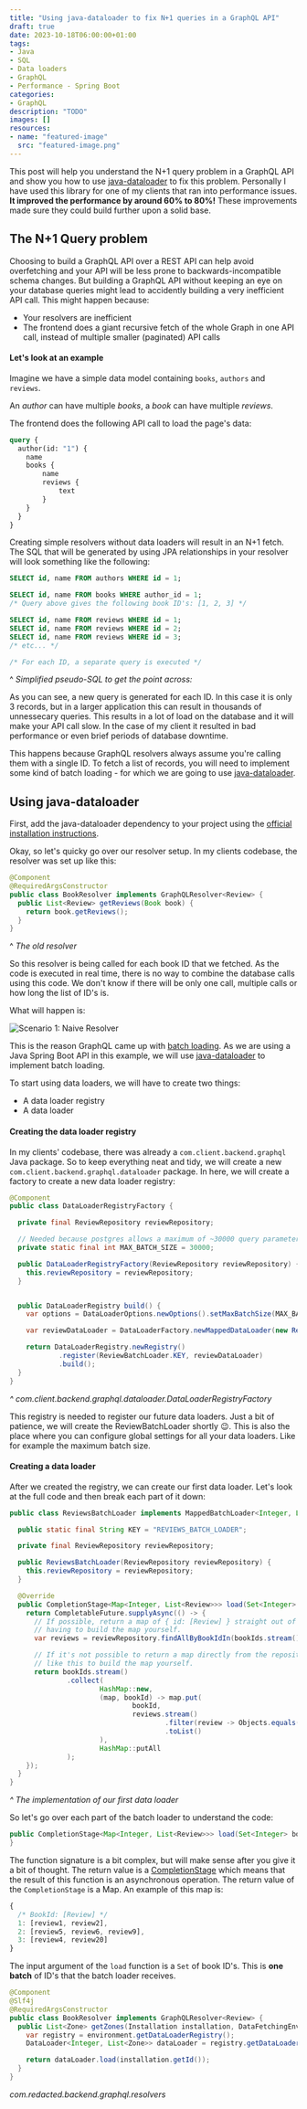 ```yaml
---
title: "Using java-dataloader to fix N+1 queries in a GraphQL API"
draft: true
date: 2023-10-18T06:00:00+01:00
tags: 
- Java
- SQL
- Data loaders
- GraphQL
- Performance - Spring Boot
categories:
- GraphQL
description: "TODO"
images: []
resources:
- name: "featured-image"
  src: "featured-image.png"
---
```


<!--more-->

This post will help you understand the N+1 query problem in a GraphQL API and show you how to use [java-dataloader](https://github.com/graphql-java/java-dataloader)
to fix this problem. Personally I have used this library for one of my clients that ran into performance issues. **It improved the performance by
around 60% to 80%!** These improvements made sure they could build further upon a solid base.

## The N+1 Query problem

Choosing to build a GraphQL API over a REST API can help avoid overfetching and your API will be less prone to backwards-incompatible schema changes. But
building a GraphQL API without keeping an eye on your database queries might lead to accidently building a very inefficient API call. This might happen because:

- Your resolvers are inefficient
- The frontend does a giant recursive fetch of the whole Graph in one API call, instead of multiple smaller (paginated) API calls

#### Let's look at an example

Imagine we have a simple data model containing `books`, `authors` and `reviews`.

An *author* can have multiple *books*, a *book* can have multiple *reviews*.

The frontend does the following API call to load the page's data:

```graphql
query {
  author(id: "1") {
    name
    books {
        name
        reviews {
            text
        }
    }
  }
}
```

Creating simple resolvers without data loaders will result in an N+1 fetch. The SQL that will be generated by using JPA relationships in your resolver will look
something like the following:


```sql
SELECT id, name FROM authors WHERE id = 1;

SELECT id, name FROM books WHERE author_id = 1;
/* Query above gives the following book ID's: [1, 2, 3] */

SELECT id, name FROM reviews WHERE id = 1;
SELECT id, name FROM reviews WHERE id = 2;
SELECT id, name FROM reviews WHERE id = 3;
/* etc... */

/* For each ID, a separate query is executed */
```
^ *Simplified pseudo-SQL to get the point across:*

As you can see, a new query is generated for each ID. In this case it is only 3 records, but in a larger application this can result in thousands of unnessecary
queries. This results in a lot of load on the database and it will make your API call slow. In the case of my client it resulted in bad performance or even brief
periods of database downtime.

This happens because GraphQL resolvers always assume you're calling them with a single ID. To fetch a list of records, you will need to implement some kind of batch
loading - for which we are going to use [java-dataloader](https://github.com/graphql-java/java-dataloader).

## Using java-dataloader

First, add the java-dataloader dependency to your project using the [official installation instructions](https://github.com/graphql-java/java-dataloader#installing). 

Okay, so let's quicky go over our resolver setup. In my clients codebase, the resolver was set up like this:

```java
@Component
@RequiredArgsConstructor
public class BookResolver implements GraphQLResolver<Review> {
  public List<Review> getReviews(Book book) {
    return book.getReviews();
  }
}
```
^ *The old resolver*

So this resolver is being called for each book ID that we fetched. As the code is executed in real time, there is no way to combine the database calls using this
code. We don't know if there will be only one call, multiple calls or how long the list of ID's is.

What will happen is:

![Scenario 1: Naive Resolver](./naive-resolver.png)

This is the reason GraphQL came up with [batch loading](https://docs.gitlab.com/ee/development/graphql_guide/batchloader.html). As we are using a Java Spring Boot
API in this example, we will use [java-dataloader](https://github.com/graphql-java/java-dataloader) to implement batch loading.

To start using data loaders, we will have to create two things:

- A data loader registry
- A data loader

#### Creating the data loader registry

In my clients' codebase, there was already a `com.client.backend.graphql` Java package. So to keep everything neat and tidy, we will create a new `com.client.backend.graphql.dataloader`
package. In here, we will create a factory to create a new data loader registry:

```java
@Component
public class DataLoaderRegistryFactory {

  private final ReviewRepository reviewRepository;

  // Needed because postgres allows a maximum of ~30000 query parameters.
  private static final int MAX_BATCH_SIZE = 30000;

  public DataLoaderRegistryFactory(ReviewRepository reviewRepository) {
    this.reviewRepository = reviewRepository;
  }


  public DataLoaderRegistry build() {
    var options = DataLoaderOptions.newOptions().setMaxBatchSize(MAX_BATCH_SIZE);

    var reviewDataLoader = DataLoaderFactory.newMappedDataLoader(new ReviewsBatchLoader(reviewRepository), options);

    return DataLoaderRegistry.newRegistry()
            .register(ReviewBatchLoader.KEY, reviewDataLoader)
            .build();
  }
}
```
*^ com.client.backend.graphql.dataloader.DataLoaderRegistryFactory*

This registry is needed to register our future data loaders. Just a bit of patience, we will create the ReviewBatchLoader shortly :wink:. This is also the place
where you can configure global settings for all your data loaders. Like for example the maximum batch size.

#### Creating a data loader

After we created the registry, we can create our first data loader. Let's look at the full code and then break each part of it down:

```java
public class ReviewsBatchLoader implements MappedBatchLoader<Integer, List<Review>> {

  public static final String KEY = "REVIEWS_BATCH_LOADER";

  private final ReviewRepository reviewRepository;

  public ReviewsBatchLoader(ReviewRepository reviewRepository) {
    this.reviewRepository = reviewRepository;
  }

  @Override
  public CompletionStage<Map<Integer, List<Review>>> load(Set<Integer> bookIds) {
    return CompletableFuture.supplyAsync(() -> {
      // If possible, return a map of { id: [Review] } straight out of the repository to avoid
      // having to build the map yourself.
      var reviews = reviewRepository.findAllByBookIdIn(bookIds.stream().toList());

      // If it's not possible to return a map directly from the repository, you can use something
      // like this to build the map yourself.
      return bookIds.stream()
              .collect(
                      HashMap::new,
                      (map, bookId) -> map.put(
                              bookId,
                              reviews.stream()
                                      .filter(review -> Objects.equals(bookId, review.getBook().getId()))
                                      .toList()
                      ),
                      HashMap::putAll
              );
    });
  }
}
```
*^ The implementation of our first data loader*

So let's go over each part of the batch loader to understand the code:

```java
public CompletionStage<Map<Integer, List<Review>>> load(Set<Integer> bookIds) {
}
```

The function signature is a bit complex, but will make sense after you give it a bit of thought. The return value is a [CompletionStage](https://docs.oracle.com/javase/8/docs/api/java/util/concurrent/CompletionStage.html)
which means that the result of this function is an asynchronous operation. The return value of the `CompletionStage` is a Map. An example of this map is:

```javascript
{
  /* BookId: [Review] */
  1: [review1, review2],
  2: [review5, review6, review9],
  3: [review4, review20]
}
```

The input argument of the `load` function is a `Set` of book ID's. This is **one batch** of ID's that the batch loader receives.

```java
@Component
@Slf4j
@RequiredArgsConstructor
public class BookResolver implements GraphQLResolver<Review> {
  public List<Zone> getZones(Installation installation, DataFetchingEnvironment environment) {
    var registry = environment.getDataLoaderRegistry();
    DataLoader<Integer, List<Zone>> dataLoader = registry.getDataLoader(ZonesBatchLoader.KEY);

    return dataLoader.load(installation.getId());
  }
}
```
*com.redacted.backend.graphql.resolvers*